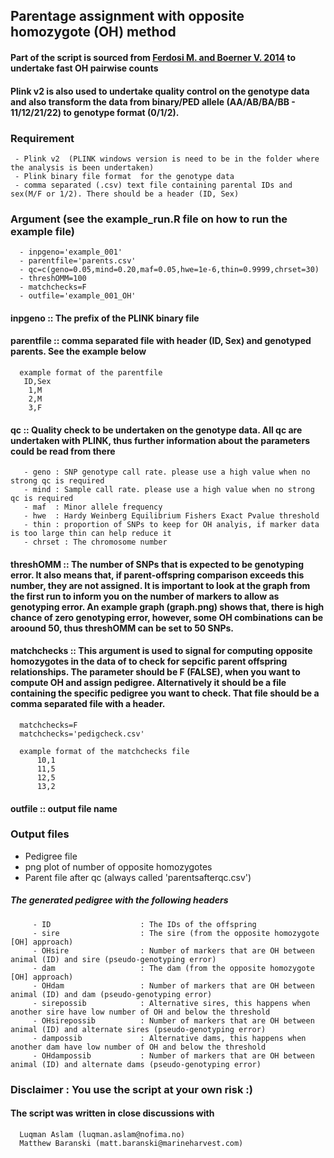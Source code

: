 ## Parentage assignment with opposite homozygote (OH) method
#### Part of the script is sourced from [Ferdosi M. and Boerner V. 2014](http://www.sciencedirect.com/science/article/pii/S1871141314002625) to undertake fast OH pairwise counts  
#### Plink v2 is also used to undertake quality control on the genotype data and also transform the data from binary/PED allele (AA/AB/BA/BB - 11/12/21/22) to genotype format (0/1/2).


### Requirement 
     - Plink v2  (PLINK windows version is need to be in the folder where the analysis is been undertaken)
     - Plink binary file format  for the genotype data
     - comma separated (.csv) text file containing parental IDs and sex(M/F or 1/2). There should be a header (ID, Sex)  

### Argument  (see the example_run.R file on how to run the example file)
      - inpgeno='example_001'  
      - parentfile='parents.csv'  
      - qc=c(geno=0.05,mind=0.20,maf=0.05,hwe=1e-6,thin=0.9999,chrset=30)  
      - threshOMM=100  
      - matchchecks=F  
      - outfile='example_001_OH'  

#### inpgeno :: The prefix of the PLINK binary file  
#### parentfile :: comma separated file with header (ID, Sex) and genotyped parents.  See the example below  
      example format of the parentfile  
       ID,Sex  
        1,M  
        2,M  
        3,F  

#### qc :: Quality check to be undertaken on the genotype data. All qc are undertaken with PLINK, thus further information about the parameters could be read from there  
       - geno : SNP genotype call rate. please use a high value when no strong qc is required  
       - mind : Sample call rate. please use a high value when no strong qc is required  
       - maf  : Minor allele frequency   
       - hwe  : Hardy Weinberg Equilibrium Fishers Exact Pvalue threshold  
       - thin : proportion of SNPs to keep for OH analyis, if marker data is too large thin can help reduce it  
       - chrset : The chromosome number  
          
#### threshOMM :: The number of SNPs that is expected to be genotyping error. It also means that, if parent-offspring comparison exceeds this number, they are not assigned.   It is important to look at the graph from the first run to inform you on the number of markers to allow as genotyping error. An example graph (graph.png) shows that, there is high chance of zero genotyping error, however, some OH combinations can be aroound 50, thus threshOMM can be set to 50 SNPs.  
      
#### matchchecks :: This argument is used to signal for computing opposite homozygotes in the data of to check for sepcific parent offspring relationships. The parameter should be F (FALSE), when you want to compute OH and assign pedigree. Alternatively it should be a file containing the specific pedigree you want to check. That file should be a comma separated file with a header.  
      
      matchchecks=F  
      matchchecks='pedigcheck.csv'   
      
      example format of the matchchecks file  
          10,1  
          11,5   
          12,5 
          13,2  

#### outfile :: output file name


### Output files  
- Pedigree file   
- png plot of number of opposite homozygotes  
- Parent file after qc (always called 'parentsafterqc.csv')  

##### The generated pedigree with the following headers  
         - ID                    : The IDs of the offspring   
         - sire                  : The sire (from the opposite homozygote [OH] approach)  
         - OHsire                : Number of markers that are OH between animal (ID) and sire (pseudo-genotyping error)  
         - dam                   : The dam (from the opposite homozygote [OH] approach)  
         - OHdam                 : Number of markers that are OH between animal (ID) and dam (pseudo-genotyping error)  
         - sirepossib            : Alternative sires, this happens when another sire have low number of OH and below the threshold  
         - OHsirepossib          : Number of markers that are OH between animal (ID) and alternate sires (pseudo-genotyping error)  
         - dampossib             : Alternative dams, this happens when another dam have low number of OH and below the threshold  
         - OHdampossib           : Number of markers that are OH between animal (ID) and alternate dams (pseudo-genotyping error)  


### Disclaimer : You use the script at your own risk :)

#### The script was written in close discussions with 
      Luqman Aslam (luqman.aslam@nofima.no)
      Matthew Baranski (matt.baranski@marineharvest.com)
